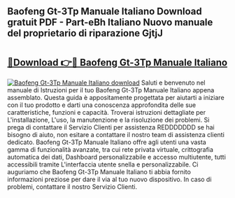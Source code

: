 ## Baofeng Gt-3Tp Manuale Italiano Download gratuit PDF - Part-eBh Italiano Nuovo manuale del proprietario di riparazione GjtjJ

# <h2><a href="http://df9aozg.blite.top/?on=Baofeng+Gt-3Tp+Manuale+Italiano">🔗Download 👉🔴 Baofeng Gt-3Tp Manuale Italiano</a></h2>

[![Baofeng Gt-3Tp Manuale Italiano download](https://i.imgur.com/lujVjoI.png)](http://df9aozg.blite.top/?on=Baofeng+Gt-3Tp+Manuale+Italiano)
Saluti e benvenuto nel manuale di Istruzioni per il tuo Baofeng Gt-3Tp Manuale Italiano appena assemblato. Questa guida è appositamente progettata per aiutarti a iniziare con il tuo prodotto e darti una conoscenza approfondita delle sue caratteristiche, funzioni e capacità. Troverai istruzioni dettagliate per L'installazione, L'uso, la manutenzione e la risoluzione dei problemi. Si prega di contattare il Servizio Clienti per assistenza REDDDDDDD se hai bisogno di aiuto, non esitare a contattare il nostro team di assistenza clienti dedicato. Baofeng Gt-3Tp Manuale Italiano offre agli utenti una vasta gamma di funzionalità avanzate, tra cui rete privata virtuale, crittografia automatica dei dati, Dashboard personalizzabile e accesso multiutente, tutti accessibili tramite L'interfaccia utente snella e personalizzabile. Ci auguriamo che Baofeng Gt-3Tp Manuale Italiano ti abbia fornito informazioni preziose per dare il via al tuo nuovo dispositivo. In caso di problemi, contattare il nostro Servizio Clienti.
